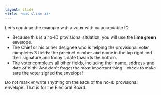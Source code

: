 ```yaml
---
layout: slide
title: "NRS Slide 41"
---
```


Let's continue the example with a voter with no acceptable ID.

- Because this is a no-ID provisional situation, you will use the **lime green** envelope.
- The Chief or his or her designee who is helping the provisional voter completes 3 fields: the precinct number and name in the top right and their signature and today's date towards the bottom.
- The voter completes all other fields, including their name, address, and date of birth. And don't forget the most important thing - check to make sure the voter signed the envelope!

Do not mark or write anything on the back of the no-ID provisional envelope. That is for the Electoral Board.